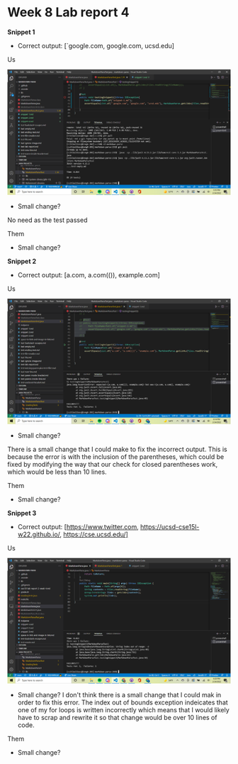 # Week 8 Lab report 4

**Snippet 1**

* Correct output: [`google.com, google.com, ucsd.edu]

Us

![Image](Screenshot%20(62).png)

* Small change?

No need as the test passed

Them

* Small change?

**Snippet 2**

* Correct output: [a.com, a.com(()), example.com]

Us

![Image](Screenshot%20(63).png)

* Small change?

There is a small change that I could make to fix the incorrect output. This is because the error is with the inclusion of the parentheses, which could be fixed by modifying the way that our check for closed parentheses work, which would be less than 10 lines.

Them

* Small change?

**Snippet 3**

* Correct output: [https://www.twitter.com, https://ucsd-cse15l-w22.github.io/, https://cse.ucsd.edu/]

Us

![Image](Screenshot%20(65).png)

* Small change?
I don't think there is a small change that I could mak in order to fix this error. The index out of bounds exception indeicates that one of my for loops is written incorrectly which means that I would likely have to scrap and rewrite it so that change would be over 10 lines of code.

Them

* Small change?